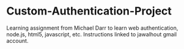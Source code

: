 # Custom-Authentication-Project
Learning assignment from Michael Darr to learn web authentication, node.js, html5, javascript, etc. Instructions linked to jawalhout gmail account.
